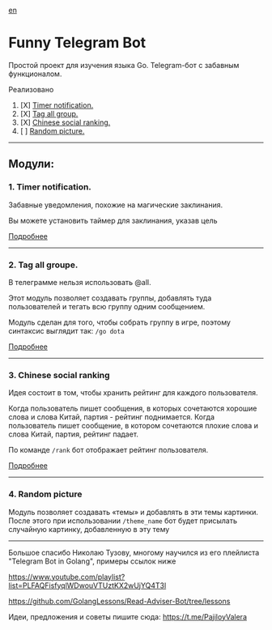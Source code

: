 [en](README.md)
# Funny Telegram Bot
Простой проект для изучения языка Go.
Telegram-бот с забавным функционалом.

Реализовано
1. [X] [Timer notification.](#notification)  
2. [X] [Tag all group.](#tagAllGroup) 
3. [X] [Chinese social ranking.](#ChineseSocialRanking)  
4. [ ] [Random picture.](#RandomPicture)

___
## Модули:
<a name="notification"><h3>1. Timer notification.</h3></a>
Забавные уведомления, похожие на магические заклинания.

Вы можете установить таймер для заклинания, указав цель

[Подробнее](ru/NOTIFICATION.md)
___
<a name="tagAllGroup"><h3>2. Tag all groupe.</h3></a>
В телеграмме нельзя использовать @all.

Этот модуль позволяет создавать группы, добавлять туда пользователей и тегать всю группу одним сообщением.

Модуль сделан для того, чтобы собрать группу в игре, поэтому синтаксис выглядит так:
`/go dota`

[Подробнее](ru/TAG_ALL_GROUP.md)
___
<a name="ChineseSocialRanking"><h3>3. Chinese social ranking</h3></a>
Идея состоит в том, чтобы хранить рейтинг для каждого пользователя.

Когда пользователь пишет сообщения, в которых сочетаются хорошие слова и слова Китай, партия - рейтинг поднимается.
Когда пользователь пишет сообщение, в котором сочетаются плохие слова и слова Китай, партия, рейтинг падает.

По команде `/rank` бот отображает рейтинг пользователя.

[Подробнее](ru/SOCIAL_RANKING.md)
___
<a name="RandomPicture"><h3>4. Random picture</h3></a>
Модуль позволяет создавать «темы» и добавлять в эти темы картинки.
После этого при использовании `/theme_name` бот будет присылать случайную картинку, добавленную в эту тему

___
Большое спасибо Николаю Тузову, многому научился из его плейлиста "Telegram Bot in Golang", примеры ссылок ниже

https://www.youtube.com/playlist?list=PLFAQFisfyqlWDwouVTUztKX2wUjYQ4T3l

https://github.com/GolangLessons/Read-Adviser-Bot/tree/lessons

Идеи, предложения и советы пишите сюда: https://t.me/PajiloyValera

